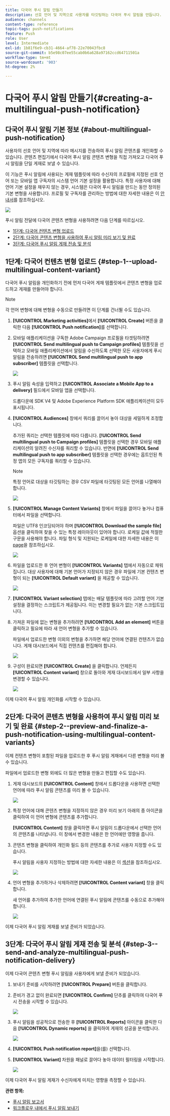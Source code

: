 ```yaml
---
title: 다국어 푸시 알림 만들기
description: 선호 언어 및 지역으로 사용자를 타깃팅하는 다국어 푸시 알림을 만듭니다.
audience: channels
content-type: reference
topic-tags: push-notifications
feature: Push
role: User
level: Intermediate
exl-id: 1b81f6e9-cb31-4664-af78-22e70043fbc8
source-git-commit: b5e98c07ee55cab0b6a628a97162ccd64711501a
workflow-type: tm+mt
source-wordcount: '903'
ht-degree: 2%

---
```


# 다국어 푸시 알림 만들기{#creating-a-multilingual-push-notification}

## 다국어 푸시 알림 기본 정보 {#about-multilingual-push-notification}

사용자의 선호 언어 및 지역에 따라 메시지를 전송하여 푸시 알림 콘텐츠를 개인화할 수 있습니다. 콘텐츠 편집기에서 다국어 푸시 알림 콘텐츠 변형을 직접 가져오고 다국어 푸시 알림을 단일 게재로 보낼 수 있습니다.

이 기능은 푸시 알림에 사용되는 게재 템플릿에 따라 수신자의 프로필에 지정된 선호 언어 또는 모바일 앱 구독자의 시스템 언어 기본 설정을 활용합니다. 특정 사용자에 대해 언어 기본 설정을 채우지 않는 경우, 시스템은 다국어 푸시 알림을 만드는 동안 정의된 기본 변형을 사용합니다. 프로필 및 구독자를 관리하는 방법에 대한 자세한 내용은 이 [안내서](../../audiences/using/get-started-profiles-and-audiences.md)를 참조하십시오.

![](assets/multivariant_push_1.png)

푸시 알림 전달에 다국어 콘텐츠 변형을 사용하려면 다음 단계를 따르십시오.

* [1단계: 다국어 컨텐츠 변형 업로드](#step-1--upload-multilingual-content-variant)
* [2단계: 다국어 콘텐츠 변형을 사용하여 푸시 알림 미리 보기 및 완료](#step-2--preview-and-finalize-a-push-notification-using-multilingual-content-variants)
* [3단계: 다국어 푸시 알림 게재 전송 및 분석](#step-3--send-and-analyze-multilingual-push-notification-delivery)

## 1단계: 다국어 컨텐츠 변형 업로드 {#step-1--upload-multilingual-content-variant}

다국어 푸시 알림을 개인화하기 전에 먼저 다국어 게재 템플릿에서 콘텐츠 변형을 업로드하고 게재를 만들어야 합니다.

>[!NOTE]
>
>각 언어 변형에 대해 변형을 수동으로 만들려면 이 단계를 건너뛸 수도 있습니다.

1. **[!UICONTROL Marketing activities]**&#x200B;에서 **[!UICONTROL Create]** 버튼을 클릭한 다음 **[!UICONTROL Push notification]**&#x200B;를 선택합니다.
1. 모바일 애플리케이션을 구독한 Adobe Campaign 프로필을 타겟팅하려면 **[!UICONTROL Send multilingual push to Campaign profiles]** 템플릿을 선택하고 모바일 애플리케이션에서 알림을 수신하도록 선택한 모든 사용자에게 푸시 알림을 전송하려면 **[!UICONTROL Send multilingual push to app subscriber]** 템플릿을 선택합니다.

   ![](assets/multivariant_push_2.png)

1. 푸시 알림 속성을 입력하고 **[!UICONTROL Associate a Mobile App to a delivery]** 필드에서 모바일 앱을 선택합니다.

   드롭다운에 SDK V4 및 Adobe Experience Platform SDK 애플리케이션이 모두 표시됩니다.

1. **[!UICONTROL Audiences]** 창에서 쿼리를 끌어서 놓아 대상을 세밀하게 조정합니다.

   추가된 쿼리는 선택한 템플릿에 따라 다릅니다. **[!UICONTROL Send multilingual push to Campaign profiles]** 템플릿을 선택한 경우 모바일 애플리케이션의 알려진 수신자를 쿼리할 수 있습니다. 반면에 **[!UICONTROL Send multilingual push to app subscriber]** 템플릿을 선택한 경우에는 옵트인된 특정 앱의 모든 구독자를 쿼리할 수 있습니다.
   >[!NOTE]
   >
   >특정 언어로 대상을 타깃팅하는 경우 CSV 파일에 타깃팅된 모든 언어를 나열해야 합니다.

   ![](assets/push_notif_audience.png)

1. **[!UICONTROL Manage Content Variants]** 창에서 파일을 끌어다 놓거나 컴퓨터에서 파일을 선택합니다.

   파일은 UTF8 인코딩되어야 하며 **[!UICONTROL Download the sample file]** 옵션을 클릭하여 찾을 수 있는 특정 레이아웃이 있어야 합니다. 로케일 값에 적절한 구문을 사용해야 합니다. 파일 형식 및 지원되는 로케일에 대한 자세한 내용은 이 [page](../../channels/using/generating-csv-multilingual-push.md)을 참조하십시오.

   ![](assets/multivariant_push_4.png)

1. 파일을 업로드한 후 언어 변형이 **[!UICONTROL Variants]** 탭에서 자동으로 채워집니다. 대상 사용자에 대해 기본 언어가 지정되지 않은 경우 파일에 기본 컨텐츠 변형이 되는 **[!UICONTROL Default variant]** 을 제공할 수 있습니다.

   ![](assets/multivariant_push_5.png)

1. **[!UICONTROL Variant selection]** 탭에는 배달 템플릿에 따라 고려할 언어 기본 설정을 결정하는 스크립트가 제공됩니다. 이는 변경할 필요가 없는 기본 스크립트입니다.
1. 가져온 파일에 없는 변형을 추가하려면 **[!UICONTROL Add an element]** 버튼을 클릭하고 필요에 따라 새 언어 변형을 추가할 수 있습니다.

   파일에서 업로드한 변형 이외의 변형을 추가하면 해당 언어에 연결된 컨텐츠가 없습니다. 게재 대시보드에서 직접 컨텐츠를 편집해야 합니다.

   ![](assets/multivariant_push_6.png)

1. 구성이 완료되면 **[!UICONTROL Create]** 을 클릭합니다. 언제든지 **[!UICONTROL Content variant]** 창으로 돌아와 게재 대시보드에서 일부 사항을 변경할 수 있습니다.

   ![](assets/multivariant_push_8.png)

이제 다국어 푸시 알림 개인화를 시작할 수 있습니다.

## 2단계: 다국어 콘텐츠 변형을 사용하여 푸시 알림 미리 보기 및 완료 {#step-2--preview-and-finalize-a-push-notification-using-multilingual-content-variants}

이제 컨텐츠 변형이 포함된 파일을 업로드한 후 푸시 알림 게재에서 다른 변형을 미리 볼 수 있습니다.

파일에서 업로드한 변형 외에도 더 많은 변형을 만들고 편집할 수도 있습니다.

1. 게재 대시보드의 **[!UICONTROL Content]** 창에서 드롭다운을 사용하면 선택한 언어에 따라 푸시 알림 콘텐츠를 미리 볼 수 있습니다.

   ![](assets/multivariant_push_7.png)

1. 특정 언어에 대해 콘텐츠 변형을 지정하지 않은 경우 미리 보기 아래의 종 아이콘을 클릭하여 이 언어 변형에 콘텐츠를 추가합니다.

   **[!UICONTROL Content]** 창을 클릭하면 푸시 알림이 드롭다운에서 선택한 언어의 콘텐츠를 나타냅니다. 이 창에서 변경한 내용은 한 언어에만 영향을 줍니다.

1. 콘텐츠 변형을 클릭하여 개인화 필드 등의 콘텐츠를 추가로 사용자 지정할 수도 있습니다.

   푸시 알림을 사용자 지정하는 방법에 대한 자세한 내용은 이 [섹션](../../channels/using/customizing-a-push-notification.md)을 참조하십시오.

   ![](assets/multivariant_push_9.png)

1. 언어 변형을 추가하거나 삭제하려면 **[!UICONTROL Content variant]** 창을 클릭합니다.

   새 언어를 추가하여 추가한 언어에 연결된 푸시 알림에 콘텐츠를 수동으로 추가해야 합니다.

   ![](assets/multivariant_push_10.png)

이제 다국어 푸시 알림 게재를 보낼 준비가 되었습니다.

## 3단계: 다국어 푸시 알림 게재 전송 및 분석 {#step-3--send-and-analyze-multilingual-push-notification-delivery}

이제 다국어 콘텐츠 변형 푸시 알림을 사용자에게 보낼 준비가 되었습니다.

1. 보내기 준비를 시작하려면 **[!UICONTROL Prepare]** 버튼을 클릭합니다.
1. 준비가 경고 없이 완료되면 **[!UICONTROL Confirm]** 단추를 클릭하여 다국어 푸시 전송을 시작할 수 있습니다.

   ![](assets/multivariant_push_12.png)

1. 푸시 알림을 성공적으로 전송한 후 **[!UICONTROL Reports]** 아이콘을 클릭한 다음 **[!UICONTROL Dynamic reports]** 을 클릭하여 게재의 성공을 분석합니다.

   ![](assets/multivariant_push_13.png)

1. **[!UICONTROL Push notification report]**&#x200B;을(를) 선택합니다.
1. **[!UICONTROL Variant]** 차원을 패널로 끌어다 놓아 데이터 필터링을 시작합니다.

   ![](assets/multivariant_push_11.png)

이제 다국어 푸시 알림 게재가 수신자에게 미치는 영향을 측정할 수 있습니다.

**관련 항목:**

* [푸시 알림 보고서](../../reporting/using/push-notification-report.md)
* [워크플로우 내에서 푸시 알림 보내기](../../automating/using/push-notification-delivery.md)
